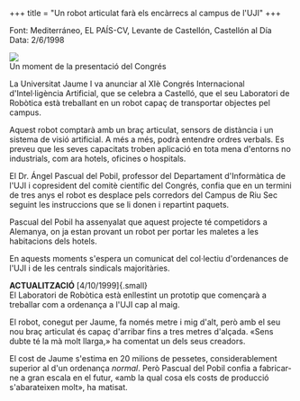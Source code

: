 +++
title = "Un robot articulat farà els encàrrecs al campus de l'UJI"
+++

Font: Mediterráneo, EL PAÍS-CV, Levante de Castellón, Castellón al Día  
Data: 2/6/1998

![](/uploads/2000/pobil.jpg)  
Un moment de la presentació del Congrés

La Universitat Jaume I va anunciar al XIè Congrés Internacional d'Intel·ligència Artificial, que se celebra a Castelló, que el seu Laboratori de Robòtica està treballant en un robot capaç de transportar objectes pel campus.

Aquest robot comptarà amb un braç articulat, sensors de distància i un sistema de visió artificial. A més a més, podrà entendre ordres verbals. Es preveu que les seves capacitats troben aplicació en tota mena d'entorns no industrials, com ara hotels, oficines o hospitals.

El Dr. Ángel Pascual del Pobil, professor del Departament d'Informàtica de l'UJI i copresident del comitè científic del Congrés, confia que en un termini de tres anys el robot es desplace pels corredors del Campus de Riu Sec seguint les instruccions que se li donen i repartint paquets.

Pascual del Pobil ha assenyalat que aquest projecte té competidors a Alemanya, on ja estan provant un robot per portar les maletes a les habitacions dels hotels.

En aquests moments s'espera un comunicat del col·lectiu d'ordenances de l'UJI i de les centrals sindicals majoritàries.

**ACTUALITZACIÓ** [4/10/1999]{.small}\
El Laboratori de Robòtica està enllestint un prototip que començarà a treballar com a ordenança a l'UJI cap al maig.

El robot, conegut per Jaume, fa només metre i mig d'alt, però amb el seu nou braç articulat és capaç d'arribar fins a tres metres d'alçada. «Sens dubte té la mà molt llarga,» ha comentat un dels seus creadors.

El cost de Jaume s'estima en 20 milions de pessetes, considerablement superior al d'un ordenança *normal*. Però Pascual del Pobil confia a fabricar-ne a gran escala en el futur, «amb la qual cosa els costs de producció s'abarateixen molt», ha matisat.

